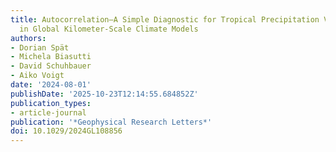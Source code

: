 ```yaml
---
title: Autocorrelation—A Simple Diagnostic for Tropical Precipitation Variability
  in Global Kilometer‐Scale Climate Models
authors:
- Dorian Spät
- Michela Biasutti
- David Schuhbauer
- Aiko Voigt
date: '2024-08-01'
publishDate: '2025-10-23T12:14:55.684852Z'
publication_types:
- article-journal
publication: '*Geophysical Research Letters*'
doi: 10.1029/2024GL108856
---
```

